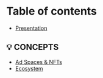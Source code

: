 # Table of contents

* [Presentation](README.md)

## 💡 CONCEPTS

* [Ad Spaces & NFTs](concepts/ad-spaces-and-nfts.md)
* [Ecosystem](concepts/ecosystem.md)

